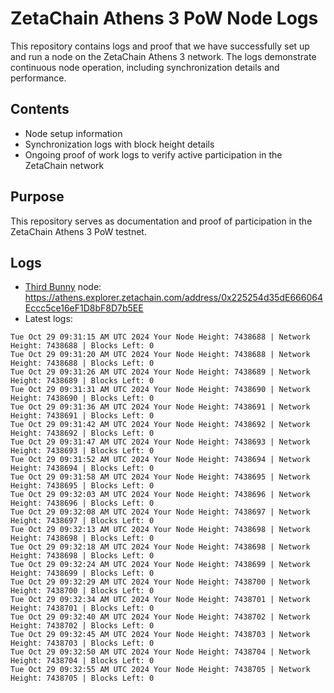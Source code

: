 # ZetaChain Athens 3 PoW Node Logs
This repository contains logs and proof that we have successfully set up and run a node on the ZetaChain Athens 3 network. The logs demonstrate continuous node operation, including synchronization details and performance.

## Contents
- Node setup information
- Synchronization logs with block height details
- Ongoing proof of work logs to verify active participation in the ZetaChain network

## Purpose
This repository serves as documentation and proof of participation in the ZetaChain Athens 3 PoW testnet.

## Logs

- [Third Bunny](https://thirdbunny.xyz/) node: https://athens.explorer.zetachain.com/address/0x225254d35dE666064Eccc5ce16eF1D8bF8D7b5EE
- Latest logs:
```
Tue Oct 29 09:31:15 AM UTC 2024 Your Node Height: 7438688 | Network Height: 7438688 | Blocks Left: 0
Tue Oct 29 09:31:20 AM UTC 2024 Your Node Height: 7438688 | Network Height: 7438688 | Blocks Left: 0
Tue Oct 29 09:31:26 AM UTC 2024 Your Node Height: 7438689 | Network Height: 7438689 | Blocks Left: 0
Tue Oct 29 09:31:31 AM UTC 2024 Your Node Height: 7438690 | Network Height: 7438690 | Blocks Left: 0
Tue Oct 29 09:31:36 AM UTC 2024 Your Node Height: 7438691 | Network Height: 7438691 | Blocks Left: 0
Tue Oct 29 09:31:42 AM UTC 2024 Your Node Height: 7438692 | Network Height: 7438692 | Blocks Left: 0
Tue Oct 29 09:31:47 AM UTC 2024 Your Node Height: 7438693 | Network Height: 7438693 | Blocks Left: 0
Tue Oct 29 09:31:52 AM UTC 2024 Your Node Height: 7438694 | Network Height: 7438694 | Blocks Left: 0
Tue Oct 29 09:31:58 AM UTC 2024 Your Node Height: 7438695 | Network Height: 7438695 | Blocks Left: 0
Tue Oct 29 09:32:03 AM UTC 2024 Your Node Height: 7438696 | Network Height: 7438696 | Blocks Left: 0
Tue Oct 29 09:32:08 AM UTC 2024 Your Node Height: 7438697 | Network Height: 7438697 | Blocks Left: 0
Tue Oct 29 09:32:13 AM UTC 2024 Your Node Height: 7438698 | Network Height: 7438698 | Blocks Left: 0
Tue Oct 29 09:32:18 AM UTC 2024 Your Node Height: 7438698 | Network Height: 7438698 | Blocks Left: 0
Tue Oct 29 09:32:24 AM UTC 2024 Your Node Height: 7438699 | Network Height: 7438699 | Blocks Left: 0
Tue Oct 29 09:32:29 AM UTC 2024 Your Node Height: 7438700 | Network Height: 7438700 | Blocks Left: 0
Tue Oct 29 09:32:34 AM UTC 2024 Your Node Height: 7438701 | Network Height: 7438701 | Blocks Left: 0
Tue Oct 29 09:32:40 AM UTC 2024 Your Node Height: 7438702 | Network Height: 7438702 | Blocks Left: 0
Tue Oct 29 09:32:45 AM UTC 2024 Your Node Height: 7438703 | Network Height: 7438703 | Blocks Left: 0
Tue Oct 29 09:32:50 AM UTC 2024 Your Node Height: 7438704 | Network Height: 7438704 | Blocks Left: 0
Tue Oct 29 09:32:55 AM UTC 2024 Your Node Height: 7438705 | Network Height: 7438705 | Blocks Left: 0
```
